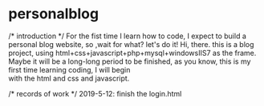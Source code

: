 # personalblog
/* introduction */
For the fist time I learn how to code, I expect to build a personal blog website, so ,wait for what? let's do it!
Hi, there. this is a blog project, using html+css+javascript+php+mysql+windowsIIS7 as the frame. 
Maybe it will be a long-long period to be finished, as you know, this is my first time learning coding, I will begin <br>
with the html and css and javascript.

/* records of work */
2019-5-12: finish the login.html 
